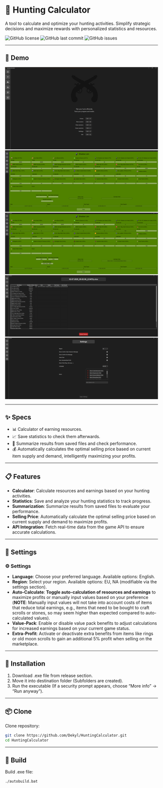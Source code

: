 # 🦌 Hunting Calculator

A tool to calculate and optimize your hunting activities. Simplify strategic decisions and maximize rewards with personalized statistics and resources.

![GitHub license](https://img.shields.io/github/license/Dekyl/HuntingCalculator?cacheSeconds=30)
![GitHub last commit](https://img.shields.io/github/last-commit/Dekyl/HuntingCalculator)
![GitHub issues](https://img.shields.io/github/issues/Dekyl/HuntingCalculator)

---

## 📸 Demo

![hunting-calculator-preview](./preview_home.png)
![hunting-calculator-preview](./preview_session_normal.png)
![hunting-calculator-preview](./preview_session_autocalculate.png)
![hunting-calculator-preview](./preview_view_session.png)
![hunting-calculator-preview](./preview_settings.png)

---

## ✨ Specs

- 📊 Calculator of earning resources.
- 📈 Save statistics to check them afterwards.
- 🎯 Summarize results from saved files and check performance.
- 💰 Automatically calculates the optimal selling price based on current item supply and demand, intelligently maximizing your profits.

---

## 📋 Features

- **Calculator**: Calculate resources and earnings based on your hunting activities.
- **Statistics**: Save and analyze your hunting statistics to track progress.
- **Summarization**: Summarize results from saved files to evaluate your performance.
- **Selling Price**: Automatically calculate the optimal selling price based on current supply and demand to maximize profits.
- **API Integration**: Fetch real-time data from the game API to ensure accurate calculations.

---

## 📖 Settings

### ⚙️ Settings

- **Language**: Choose your preferred language. Available options: English.
- **Region**: Select your region. Available options: EU, NA (modifiable via the settings section).
- **Auto-Calculate**: **Toggle auto-calculation of resources and earnings** to maximize profits or manually input values based on your preference (**NOTE**: Manually input values will not take into account costs of items that reduce total earnings, e.g., items that need to be bought to craft scrolls or stones, so may seem higher than expected compared to auto-calculated values).
- **Value-Pack**: Enable or disable value pack benefits to adjust calculations for increased earnings based on your current game status.
- **Extra-Profit**: Activate or deactivate extra benefits from items like rings or old moon scrolls to gain an additional 5% profit when selling on the marketplace.

---

## 💾 Installation

1. Download .exe file from release section.
2. Move it into destination folder (Subfolders are created).
3. Run the executable (If a security prompt appears, choose “More info” → “Run anyway”).

---

## 📦 Clone

Clone repository:

```bash
git clone https://github.com/Dekyl/HuntingCalculator.git
cd HuntingCalculator
```

---

## 🔨 Build

Build .exe file:

```bash
./autobuild.bat
```
